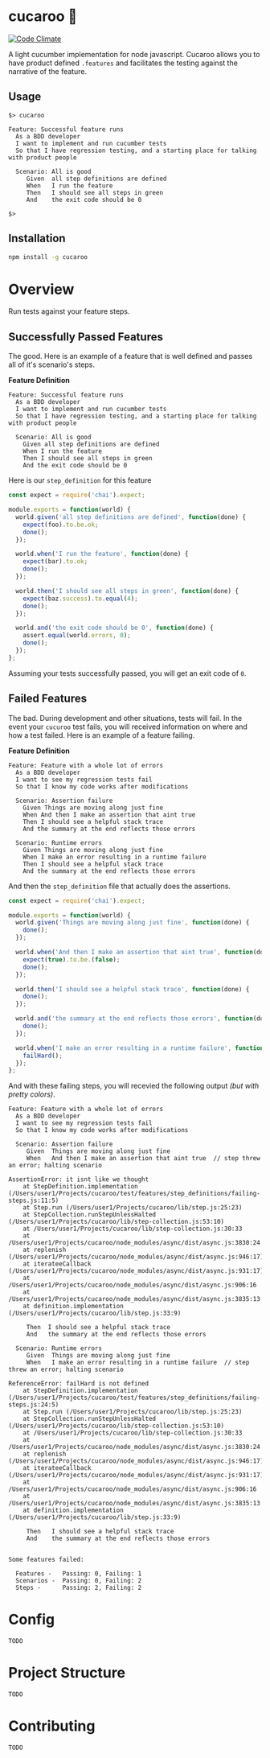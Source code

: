 cucaroo 🥒
=======

[![Code Climate](https://codeclimate.com/github/baccigalupi/cucaroo/badges/gpa.svg)](https://codeclimate.com/github/baccigalupi/cucaroo)

A light cucumber implementation for node javascript. Cucaroo allows you to have product defined `.features` and facilitates the testing against the narrative of the feature.

## Usage

```
$> cucaroo

Feature: Successful feature runs
  As a BDD developer
  I want to implement and run cucumber tests
  So that I have regression testing, and a starting place for talking with product people

  Scenario: All is good
     Given  all step definitions are defined
     When   I run the feature
     Then   I should see all steps in green
     And    the exit code should be 0

$>
```

## Installation

```bash
npm install -g cucaroo
```

# Overview

Run tests against your feature steps.

## Successfully Passed Features

The good. Here is an example of a feature that is well defined and passes all of it's scenario's steps.

__Feature Definition__

```
Feature: Successful feature runs
  As a BDD developer
  I want to implement and run cucumber tests
  So that I have regression testing, and a starting place for talking with product people

  Scenario: All is good
    Given all step definitions are defined
    When I run the feature
    Then I should see all steps in green
    And the exit code should be 0
```

Here is our `step_definition` for this feature

```js
const expect = require('chai').expect;

module.exports = function(world) {
  world.given('all step definitions are defined', function(done) {
    expect(foo).to.be.ok;
    done();
  });

  world.when('I run the feature', function(done) {
    expect(bar).to.ok;
    done();
  });

  world.then('I should see all steps in green', function(done) {
    expect(baz.success).to.equal(4);
    done();
  });

  world.and('the exit code should be 0', function(done) {
    assert.equal(world.errors, 0);
    done();
  });
};
```

Assuming your tests successfully passed, you will get an exit code of `0`.

## Failed Features

The bad. During development and other situations, tests will fail. In the event your `cucuroo` test fails, you will received information on where and how a test failed. Here is an example of a feature failing.

__Feature Definition__

```
Feature: Feature with a whole lot of errors
  As a BDD developer
  I want to see my regression tests fail
  So that I know my code works after modifications

  Scenario: Assertion failure
    Given Things are moving along just fine
    When And then I make an assertion that aint true
    Then I should see a helpful stack trace
    And the summary at the end reflects those errors

  Scenario: Runtime errors
    Given Things are moving along just fine
    When I make an error resulting in a runtime failure
    Then I should see a helpful stack trace
    And the summary at the end reflects those errors
```

And then the `step_definition` file that actually does the assertions.

```js
const expect = require('chai').expect;

module.exports = function(world) {
  world.given('Things are moving along just fine', function(done) {
    done();
  });

  world.when('And then I make an assertion that aint true', function(done) {
    expect(true).to.be.(false);
    done();
  });

  world.then('I should see a helpful stack trace', function(done) {
    done();
  });

  world.and('the summary at the end reflects those errors', function(done) {
    done();
  });

  world.when('I make an error resulting in a runtime failure', function(done) {
    failHard();
  });
};
```

And with these failing steps, you will recevied the following output _(but with pretty colors)_.

```
Feature: Feature with a whole lot of errors
  As a BDD developer
  I want to see my regression tests fail
  So that I know my code works after modifications

  Scenario: Assertion failure
     Given  Things are moving along just fine
     When   And then I make an assertion that aint true  // step threw an error; halting scenario

AssertionError: it isnt like we thought
    at StepDefinition.implementation (/Users/user1/Projects/cucaroo/test/features/step_definitions/failing-steps.js:11:5)
    at Step.run (/Users/user1/Projects/cucaroo/lib/step.js:25:23)
    at StepCollection.runStepUnlessHalted (/Users/user1/Projects/cucaroo/lib/step-collection.js:53:10)
    at /Users/user1/Projects/cucaroo/lib/step-collection.js:30:33
    at /Users/user1/Projects/cucaroo/node_modules/async/dist/async.js:3830:24
    at replenish (/Users/user1/Projects/cucaroo/node_modules/async/dist/async.js:946:17)
    at iterateeCallback (/Users/user1/Projects/cucaroo/node_modules/async/dist/async.js:931:17)
    at /Users/user1/Projects/cucaroo/node_modules/async/dist/async.js:906:16
    at /Users/user1/Projects/cucaroo/node_modules/async/dist/async.js:3835:13
    at definition.implementation (/Users/user1/Projects/cucaroo/lib/step.js:33:9)

     Then  I should see a helpful stack trace
     And   the summary at the end reflects those errors

  Scenario: Runtime errors
     Given  Things are moving along just fine
     When   I make an error resulting in a runtime failure  // step threw an error; halting scenario

ReferenceError: failHard is not defined
    at StepDefinition.implementation (/Users/user1/Projects/cucaroo/test/features/step_definitions/failing-steps.js:24:5)
    at Step.run (/Users/user1/Projects/cucaroo/lib/step.js:25:23)
    at StepCollection.runStepUnlessHalted (/Users/user1/Projects/cucaroo/lib/step-collection.js:53:10)
    at /Users/user1/Projects/cucaroo/lib/step-collection.js:30:33
    at /Users/user1/Projects/cucaroo/node_modules/async/dist/async.js:3830:24
    at replenish (/Users/user1/Projects/cucaroo/node_modules/async/dist/async.js:946:17)
    at iterateeCallback (/Users/user1/Projects/cucaroo/node_modules/async/dist/async.js:931:17)
    at /Users/user1/Projects/cucaroo/node_modules/async/dist/async.js:906:16
    at /Users/user1/Projects/cucaroo/node_modules/async/dist/async.js:3835:13
    at definition.implementation (/Users/user1/Projects/cucaroo/lib/step.js:33:9)

     Then   I should see a helpful stack trace
     And    the summary at the end reflects those errors


Some features failed:

  Features -   Passing: 0, Failing: 1
  Scenarios -  Passing: 0, Failing: 2
  Steps -      Passing: 2, Failing: 2
```

# Config

`TODO`

# Project Structure

`TODO`

# Contributing

`TODO`
